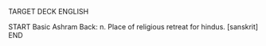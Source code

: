 TARGET DECK
ENGLISH

START
Basic
Ashram
Back: n. Place of religious retreat for hindus. [sanskrit]
END
